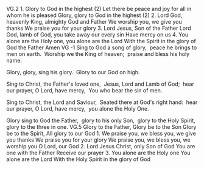 VG.2   1.	Glory to God in the highest (2)
		Let there be peace and joy for all in whom he is pleased
		Glory, glory to God in the highest (2)
	       2.	Lord God, heavenly King, almighty God and Father
		We worship you, we give you thanks
		We praise you for your glory
	      3.	Lord Jesus, Son of the Father
		Lord God, lamb of God, you take away our every sin
		Have mercy on us
	      4.	You alone are the Holy one, you alone are the Lord
		With the Spirit in the glory of God the Father Amen
VG -1 Sing to God a song of glory, 
peace he brings to men on earth. 
Worship we the King of heaven; 
praise and bless his holy name.

Glory, glory, sing his glory. 
Glory to our God on high.

Sing to Christ, the Father's loved one, 
Jesus, Lord and Lamb of God; 
hear our prayer, O Lord, have mercy, 
You who bear the sin of men.

Sing to Christ, the Lord and Saviour, 
Seated there at God's right hand: 
hear our prayer, O Lord, have mercy, 
you alone the Holy One.

Glory sing to God the Father, 
glory to his only Son, 
glory to the Holy Spirit, 
glory to the three in one.
VG.5	Glory to the Father, Glory be to the Son
		Glory be to the Spirit, All glory to our God
	1.	We praise you, we bless you, we give you thanks
		We praise you for your glory
		We praise you, we bless you, we worship you
		O Lord, our God
	2.	Lord Jesus Christ, only Son of God
		You are one with the Father
		Receive our prayer
	3.	You alone are the Holy one
		You alone are the Lord
		With the Holy Spirit in the glory of God